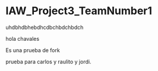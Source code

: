 # IAW_Project3_TeamNumber1

uhdbhdbhebdhcdbchbdchbdch




hola chavales

Es una prueba de fork


prueba para carlos y raulito y jordi.

